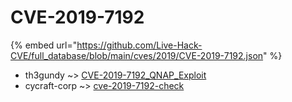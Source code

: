 # CVE-2019-7192
{% embed url="https://github.com/Live-Hack-CVE/full_database/blob/main/cves/2019/CVE-2019-7192.json" %}

* th3gundy ~> [CVE-2019-7192_QNAP_Exploit](https://www.alice-snow.ru/2019/database/cve-2019-7192/cve-2019-7192_qnap_exploit-th3gundy)
* cycraft-corp ~> [cve-2019-7192-check](https://www.alice-snow.ru/2019/database/cve-2019-7192/cve-2019-7192-check-cycraft-corp)